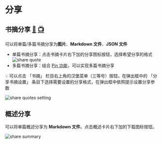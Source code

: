 # 分享

## 书摘分享 [:movie_camera:](https://user-images.githubusercontent.com/40909550/120365061-929cb980-c340-11eb-8c2d-f0e8cceaf464.mp4) [:tv:](https://www.bilibili.com/video/BV1sv411V7tE?p=9)
可以将单篇/多篇书摘分享为**图片**、**Markdown 文件**、**JSON 文件**

* 单篇书摘分享：点击书摘卡片右下加的分享图标按钮，选择希望分享的格式
    ![share quote](/images/screenshots/share_quote.png)
* 多篇书摘分享：结合 [Pin 功能](/user/pin.html#分享书摘)，可以实现多篇书摘分享


:bulb: 可以点击 「书摘」 栏目右上角的汉堡菜单（三等号）按钮，在弹出框中的 「分享书摘设置」 条目下选择需要设置的分享格式，在弹出框中依照提示设置分享参数

![share quotes setting](/images/screenshots/share_quotes_setting.png)

## 概述分享
可以将单篇概述分享为 **Markdown 文件**。点击概述卡片右下加的下载图标按钮。

![share summary](/images/screenshots/share_summary.png)
